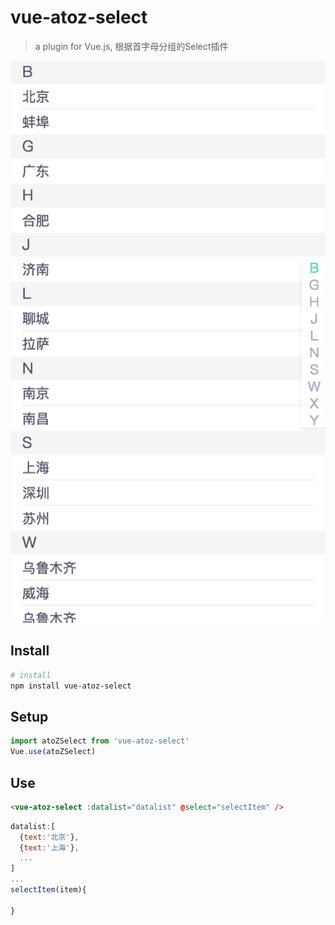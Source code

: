 # vue-atoz-select

> a plugin for Vue.js, 根据首字母分组的Select插件

![Image text](https://raw.githubusercontent.com/Changcumt/vue-atoz-select/master/src/assets/WX20180112-235427%402x.png)

## Install

``` bash
# install
npm install vue-atoz-select
```


## Setup

``` javascript
import atoZSelect from 'vue-atoz-select'
Vue.use(atoZSelect)
```


## Use

``` html
<vue-atoz-select :datalist="datalist" @select="selectItem" />
```
``` javascript
datalist:[
  {text:'北京'},
  {text:'上海'},
  ...
]
...
selectItem(item){

}
```